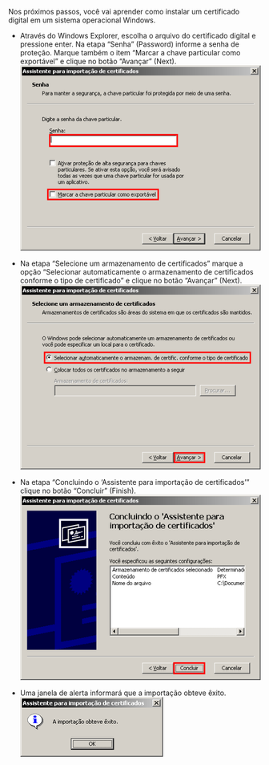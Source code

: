 Nos próximos passos, você vai aprender como instalar um certificado digital em um sistema operacional Windows. 

- Através do Windows Explorer, escolha o arquivo do certificado digital e pressione enter. Na etapa “Senha” (Password) informe a senha de proteção. Marque também o item “Marcar a chave particular como exportável” e clique no botão “Avançar” (Next).
![](../assets/implantacao-da-nf-e/instala_copia_A1_IE_clip_image010.gif)

- Na etapa “Selecione um armazenamento de certificados” marque a opção “Selecionar automaticamente o armazenamento de certificados conforme o tipo de certificado” e clique no botão “Avançar” (Next).
![](../assets/implantacao-da-nf-e/instala_copia_A1_IE_clip_image011.gif)

- Na etapa “Concluindo o ‘Assistente para importação de certificados’” clique no botão “Concluir” (Finish).
![](../assets/implantacao-da-nf-e/instala_copia_A1_IE_clip_image012.gif)

- Uma janela de alerta informará que a importação obteve êxito.
![](../assets/implantacao-da-nf-e/instala_copia_A1_IE_clip_image013.gif)
